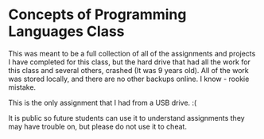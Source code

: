 # Concepts of Programming Languages Class

This was meant to be a full collection of all of the assignments and projects I have completed for this class, but the hard drive that had all the work for this class and several others, crashed (It was 9 years old). All of the work was stored locally, and there are no other backups online. I know - rookie mistake.

This is the only assignment that I had from a USB drive. :(

It is public so future students can use it to understand assignments they may have trouble on, but please do not use it to cheat.
